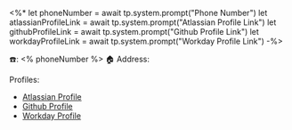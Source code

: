 <%*
let phoneNumber = await tp.system.prompt("Phone Number")
let atlassianProfileLink = await tp.system.prompt("Atlassian Profile Link")
let githubProfileLink = await tp.system.prompt("Github Profile Link")
let workdayProfileLink = await tp.system.prompt("Workday Profile Link")
-%>

☎️: <% phoneNumber %>
🏠 Address: 

Profiles:
- [Atlassian Profile](<% atlassianProfileLink %>)
- [Github Profile](<% githubProfileLink %>)
- [Workday Profile](<% workdayProfileLink %>)